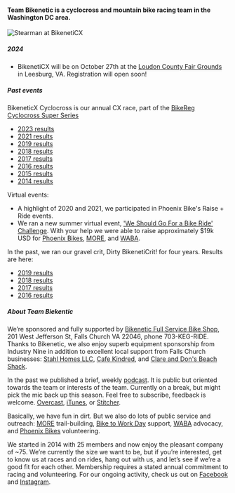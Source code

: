 #### Team Bikenetic is a cyclocross and mountain bike racing team in the Washington DC area. 

![Stearman at BikenetiCX](https://scontent-iad3-2.xx.fbcdn.net/v/t39.30808-6/457616791_18320365297195733_3547937347767125899_n.jpg?_nc_cat=103&ccb=1-7&_nc_sid=127cfc&_nc_ohc=5CIGo2gO1LEQ7kNvgGSA9eo&_nc_ht=scontent-iad3-2.xx&_nc_gid=A-2RBhmG4_t_-AXspt0GAwb&oh=00_AYA7yNS-dtXINI1-SI7eVaSbSaR6a5DjrO4sMJ4BG9cRAQ&oe=66DF8F00)

##### 2024

- BikenetiCX will be on October 27th at the [Loudon County Fair Grounds](https://loudouncountyfair.com/) in Leesburg, VA.  Registration will open soon!

##### Past events

BikeneticX Cyclocross is our annual CX race, part of the [BikeReg Cyclocross Super Series](https://www.superseriescx.com/)
- [2023 results](https://www.crossresults.com/race/11977)
- [2021 results](https://www.crossresults.com/race/10528)
- [2019 results](https://www.crossresults.com/race/9776)
- [2018 results](https://www.crossresults.com/race/8767)
- [2017 results](https://www.crossresults.com/race/7924)
- [2016 results](https://www.crossresults.com/race/6900)
- [2015 results](https://www.crossresults.com/race/5900)
- [2014 results](https://www.crossresults.com/race/4944)

Virtual events:
- A highlight of 2020 and 2021, we participated in Phoenix Bike's Raise + Ride events.
- We ran a new summer virtual event, ['We Should Go For a Bike Ride' Challenge](https://www.bikereg.com/wsgfabr). With your help we were able to raise approximately $19k USD for [Phoenix Bikes](https://www.phoenixbikes.org/), [MORE](https://more-mtb.org/), and [WABA](https://waba.org/).

In the past, we ran our gravel crit, Dirty BikenetiCrit! for four years. Results are here:
- [2019 results](https://www.crossresults.com/race/9082)
- [2018 results](https://www.road-results.com/race/10775)
- [2017 results](https://www.road-results.com/race/9552)
- [2016 results](https://www.road-results.com/race/8243)

##### About Team Biekentic

We’re sponsored and fully supported by [Bikenetic Full Service Bike Shop](https://www.bikenetic.com/), 201 West Jefferson St, Falls Church VA 22046, phone 703-KEG-RIDE. Thanks to Bikenetic, we also enjoy superb equipment sponsorship from Industry Nine in addition to excellent local support from Falls Church businesses: [Stahl Homes LLC](http://stahlhomes.com/), [Cafe Kindred](http://www.cafekindred.com/), and [Clare and Don's Beach Shack](http://www.clareanddons.com/).

In the past we published a brief, weekly [podcast](https://overcast.fm/itunes1436089238/team-bikenetic-bicycle-shorts). It is public but oriented towards the team or interests of the team. Currently on a break, but might pick the mic back up this season. Feel free to subscribe, feedback is welcome. [Overcast](https://overcast.fm/itunes1436089238/team-bikenetic-bicycle-shorts), [iTunes](https://itunes.apple.com/us/podcast/team-bikenetic-bicycle-shorts/id1436089238?mt=2), or [Stitcher](https://www.stitcher.com/s?fid=233261).

Basically, we have fun in dirt. But we also do lots of public service and outreach: [MORE](http://www.more-mtb.org/) trail-building, [Bike to Work Day](https://www.biketoworkmetrodc.org/) support, [WABA](http://www.waba.org/) advocacy, and [Phoenix Bikes](http://www.phoenixbikes.org/) volunteering.

We started in 2014 with 25 members and now enjoy the pleasant company of ~75. We’re currently the size we want to be, but if you’re interested, get to know us at races and on rides, hang out with us, and let’s see if we’re a good fit for each other. Membership requires a stated annual commitment to racing and volunteering. For our ongoing activity, check us out on [Facebook](https://www.facebook.com/bikeneticx) and [Instagram](https://www.instagram.com/teambikenetic/).
